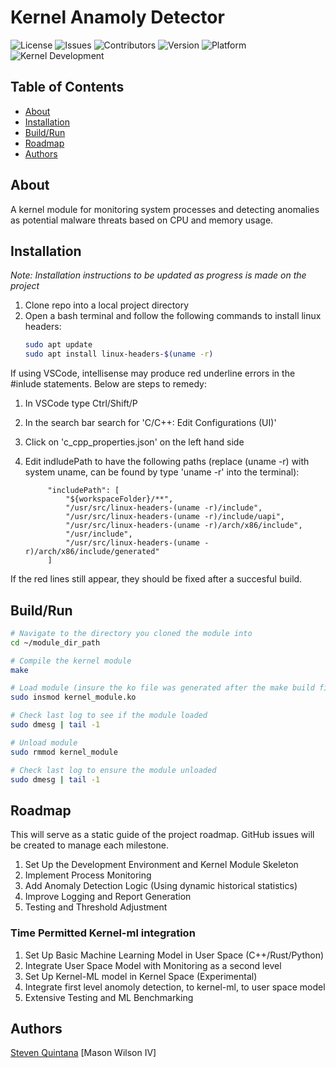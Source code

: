 # Kernel Anamoly Detector

![License](https://img.shields.io/badge/license-MIT-brightgreen)
![Issues](https://img.shields.io/github/issues/username/repo.svg)
![Contributors](https://img.shields.io/github/contributors/username/repo.svg)
![Version](https://img.shields.io/badge/version-1.0.0-blue)
![Platform](https://img.shields.io/badge/platform-Linux-brightgreen)
![Kernel Development](https://img.shields.io/badge/Kernel%20Development-Linux%20Kernel-brightgreen)

## Table of Contents

- [About](#About)
- [Installation](#Installation)
- [Build/Run](#Build/Run)
- [Roadmap](#Roadmap)
- [Authors](#Authors)

## About

A kernel module for monitoring system processes and detecting anomalies as potential malware threats based on CPU and memory usage.

## Installation

*Note: Installation instructions to be updated as progress is made on the project*

1. Clone repo into a local project directory
2. Open a bash terminal and follow the following commands to install linux headers:
   ```bash
   sudo apt update
   sudo apt install linux-headers-$(uname -r)
   ```

If using VSCode, intellisense may produce red underline errors in the #inlude statements.
Below are steps to remedy:

1. In VSCode type Ctrl/Shift/P
2. In the search bar search for 'C/C++: Edit Configurations (UI)'
3. Click on 'c_cpp_properties.json' on the left hand side
4. Edit indludePath to have the following paths (replace (uname -r) with system uname, can be found by type 'uname -r' into the terminal):

            "includePath": [
                "${workspaceFolder}/**",
                "/usr/src/linux-headers-(uname -r)/include",
                "/usr/src/linux-headers-(uname -r)/include/uapi",
                "/usr/src/linux-headers-(uname -r)/arch/x86/include",
                "/usr/include",
                "/usr/src/linux-headers-(uname -r)/arch/x86/include/generated"
            ]

If the red lines still appear, they should be fixed after a succesful build.

## Build/Run

```bash
# Navigate to the directory you cloned the module into
cd ~/module_dir_path

# Compile the kernel module
make

# Load module (insure the ko file was generated after the make build first)
sudo insmod kernel_module.ko

# Check last log to see if the module loaded
sudo dmesg | tail -1

# Unload module
sudo rmmod kernel_module

# Check last log to ensure the module unloaded
sudo dmesg | tail -1
```

## Roadmap

This will serve as a static guide of the project roadmap.  GitHub issues will be created to manage each milestone.

1. Set Up the Development Environment and Kernel Module Skeleton
2. Implement Process Monitoring
3. Add Anomaly Detection Logic (Using dynamic historical statistics)
4. Improve Logging and Report Generation
5. Testing and Threshold Adjustment

### Time Permitted Kernel-ml integration

1. Set Up Basic Machine Learning Model in User Space (C++/Rust/Python)
2. Integrate User Space Model with Monitoring as a second level
3. Set Up Kernel-ML model in Kernel Space (Experimental)
4. Integrate first level anomoly detection, to kernel-ml, to user space model
5. Extensive Testing and ML Benchmarking

## Authors

[Steven Quintana](https://github.com/sequint)
[Mason Wilson IV]